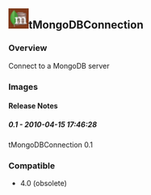 ## <img src='./logo.jpg' width='40' height='40'>tMongoDBConnection

### Overview
Connect to a MongoDB server
### Images




#### Release Notes

##### 0.1 - 2010-04-15 17:46:28
tMongoDBConnection 0.1
### Compatible
 -  4.0 (obsolete)